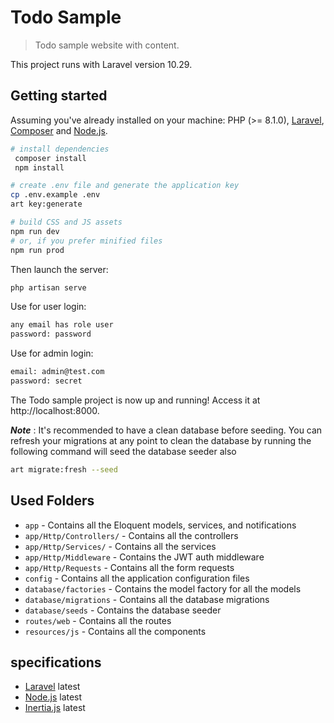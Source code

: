 # Todo Sample

> Todo sample website with content.

This project runs with Laravel version 10.29.

## Getting started

Assuming you've already installed on your machine: PHP (>= 8.1.0), [Laravel](https://laravel.com), [Composer](https://getcomposer.org) and [Node.js](https://nodejs.org).

``` bash
# install dependencies
 composer install
 npm install

# create .env file and generate the application key
cp .env.example .env
art key:generate

# build CSS and JS assets
npm run dev
# or, if you prefer minified files
npm run prod
```

Then launch the server:

``` bash
php artisan serve
```
Use for user login:
``` bash
any email has role user
password: password
```
Use for admin login:
``` bash
email: admin@test.com
password: secret
```
The Todo sample project is now up and running! Access it at http://localhost:8000.

***Note*** : It's recommended to have a clean database before seeding. You can refresh your migrations at any point to clean the database by running the following command will seed the database seeder also
``` bash
art migrate:fresh --seed
```
## Used Folders 

- `app` - Contains all the Eloquent models, services, and notifications
- `app/Http/Controllers/` - Contains all the  controllers
- `app/Http/Services/` - Contains all the  services
- `app/Http/Middleware` - Contains the JWT auth middleware
- `app/Http/Requests` - Contains all the form requests
- `config` - Contains all the application configuration files
- `database/factories` - Contains the model factory for all the models
- `database/migrations` - Contains all the database migrations
- `database/seeds` - Contains the database seeder
- `routes/web` - Contains all the routes 
- `resources/js` - Contains all the  components

## specifications 

- [Laravel](https://laravel.com) latest
- [Node.js](https://nodejs.org) latest
- [Inertia.js](https://inertiajs.com/) latest